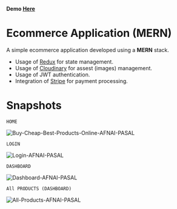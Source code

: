 **Demo [Here](https://ecommerce-mern-app-afnaipasal.herokuapp.com/)**

# Ecommerce Application (MERN)
A simple ecommerce application developed using a **MERN** stack. 
- Usage of [Redux](https://redux.js.org/) for state management.
- Usage of [Cloudinary](https://cloudinary.com/) for assest (images) management. 
- Usage of JWT authentication.
- Integration of [Stripe](https://stripe.com/) for payment processing.

# Snapshots
`HOME`

![Buy-Cheap-Best-Products-Online-AFNAI-PASAL](https://user-images.githubusercontent.com/70515260/132940809-20ce427b-e36e-40dc-933c-e10cb7a80bd8.png)

`LOGIN`

![Login-AFNAI-PASAL](https://user-images.githubusercontent.com/70515260/132941059-fe35f5a1-f33d-4630-a4bd-ea805a4d3e88.png)

`DASHBOARD`

![Dashboard-AFNAI-PASAL](https://user-images.githubusercontent.com/70515260/132940811-61165b88-90bf-4663-81d0-41f864721233.png)

`All PRODUCTS (DASHBOARD)`

![All-Products-AFNAI-PASAL](https://user-images.githubusercontent.com/70515260/132941005-2c263192-eb25-4beb-a9d7-1ded34298a18.png)


